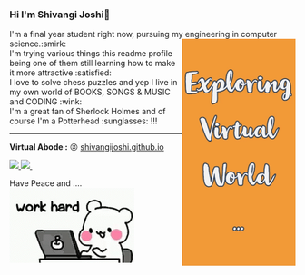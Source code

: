 ### Hi I'm Shivangi Joshi👋               
<p>I'm a final year student right now, pursuing my engineering in computer science.:smirk: <em><img src="captured.gif" width="200" height="400" align='right'></em></br>
I'm trying various things this readme profile being one of them still learning how to make it more attractive :satisfied:</br>
I love to solve chess puzzles and yep I live in my own world of BOOKS, SONGS & MUSIC and CODING :wink:  </br>
I'm a great fan of Sherlock Holmes and of course I'm a Potterhead :sunglasses: !!!</p>                                         

____________________________________________________________________________________________________________________________________________
 
**Virtual Abode :**  :stuck_out_tongue_winking_eye:   [shivangijoshi.github.io ][bar]  

[bar]: shivangijoshi.github.io       

<a href="https://www.linkedin.com/in/shivangi-joshi-30b879165/">
    <img src="https://img.shields.io/badge/linkedin-%230077B5.svg?&style=for-the-badge&logo=linkedin&logoColor=white" />
  </a>  <a href="https://medium.com/@shivangijoshi16399"> <img src="https://img.shields.io/badge/medium-%2312100E.svg?&style=for-the-badge&logo=medium&logoColor=white"/>
  </a> &nbsp;&nbsp;
 <p>Have Peace and ....<img src="for-github.gif"  align='center'></p>
